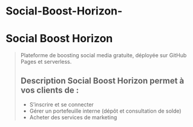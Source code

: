 # Social-Boost-Horizon-
# Social Boost Horizon 
> Plateforme de boosting social media gratuite, déployée sur GitHub Pages et serverless.
>  ## Description  Social Boost Horizon permet à vos clients de :
>  - S’inscrire et se connecter
>  - Gérer un portefeuille interne (dépôt et consultation de solde)
>  - Acheter des services  de marketing 
